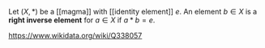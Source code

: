 Let $(X,*)$ be a [[magma]] with [[identity element]] $e$. An element $b\in X$ is a **right inverse element** for $a\in X$ if $a * b=e$.

https://www.wikidata.org/wiki/Q338057